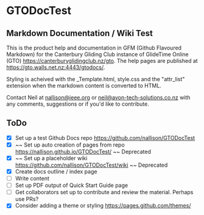 # GTODocTest

## Markdown Documentation / Wiki Test

This is the product help and documentation in GFM (Github Flavoured Markdown) for the Canterbury Gliding Club instance of GlideTime Online (GTO) <https://canterburyglidingclub.nz/gto>.  The help pages are published at <https://gto.walls.net.nz:4443/gtodocs/>.

Styling is acheived with the _Template.html, style.css and the "attr_list" extension when the markdown content is converted to HTML.

Contact Neil at nallison@ieee.org or neil@avon-tech-solutions.co.nz with any comments, suggestions or if you'd like to contribute.

## ToDo

- [x]  Set up a test Github Docs repo <https://github.com/nallison/GTODocTest>
- [x]  ~~ Set up auto creation of pages from repo <https://nallison.github.io/GTODocTest/> ~~ Deprecated
- [x]  ~~ Set up a placeholder wiki <https://github.com/nallison/GTODocTest/wiki> ~~ Deprecated
- [x]  Create docs outline / index page
- [ ]  Write content
- [ ]  Set up PDF output of Quick Start Guide page
- [ ]  Get collaborators set up to contribute and review the material.  Perhaps use PRs?
- [X]  Consider adding a theme or styling <https://pages.github.com/themes/>
